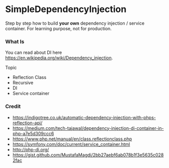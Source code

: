 # SimpleDependencyInjection

Step by step how to build **your own** dependency injection / service container. For learning purpose, not for production.

### What Is

You can read about DI here https://en.wikipedia.org/wiki/Dependency_injection.

Topic 

- Reflection Class
- Recursive 
- DI
- Service container

### Credit

- https://indigotree.co.uk/automatic-dependency-injection-with-phps-reflection-api/
- https://medium.com/tech-tajawal/dependency-injection-di-container-in-php-a7e5d309ccc6 
- https://www.php.net/manual/en/class.reflectionclass.php
- https://symfony.com/doc/current/service_container.html
- http://php-di.org/
- https://gist.github.com/MustafaMagdi/2bb27aebf6ab078b1f3e5635c0282fac
